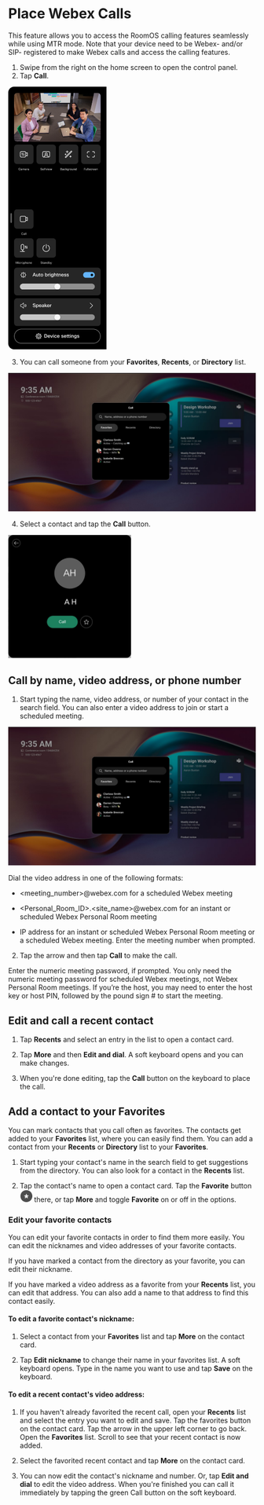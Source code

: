 # Place Webex Calls

This feature allows you to access the RoomOS calling features seamlessly while using MTR mode. Note that your device need to be Webex- and/or SIP- registered to make Webex calls and access the calling features.

1. Swipe from the right on the home screen to open the control panel.
2. Tap **Call**.

<img src="/doc/images/MTR/Call_ControlPanel.png" style="width: 200px"/>
  
3. You can call someone from your **Favorites**, **Recents**, or **Directory** list. 

<img src="/doc/images/MTR/CallMenu.jpg" style="width: 600px"/>

4. Select a contact and tap the **Call** button.

<img src="/doc/images/MTR/RoomOSCall.jpg" style="width: 250px"/>


## Call by name, video address, or phone number

1. Start typing the name, video address, or number of your contact in the search field. You can also enter a video address to join or start a scheduled meeting.

<img src="/doc/images/MTR/CallMenu.jpg" style="width: 600px"/>

Dial the video address in one of the following formats:

* <meeting_number>@webex.com for a scheduled Webex meeting

* <Personal_Room_ID>.<site_name>@webex.com for an instant or scheduled Webex Personal Room meeting
  
* IP address for an instant or scheduled Webex Personal Room meeting or a scheduled Webex meeting. Enter the meeting number when prompted.
 	
2. Tap the arrow and then tap **Call** to make the call.

Enter the numeric meeting password, if prompted. You only need the numeric meeting password for scheduled Webex meetings, not Webex Personal Room meetings. If you’re the host, you may need to enter the host key or host PIN, followed by the pound sign # to start the meeting. 

## Edit and call a recent contact 

1. Tap **Recents** and select an entry in the list to open a contact card.

2. Tap **More** and then **Edit and dial**. A soft keyboard opens and you can make changes.

3. When you're done editing, tap the **Call** button on the keyboard to place the call.

## Add a contact to your Favorites 

You can mark contacts that you call often as favorites. The contacts get added to your **Favorites** list, where you can easily find them. You can add a contact from your **Recents** or **Directory** list to your **Favorites**.

1. Start typing your contact's name in the search field to get suggestions from the directory. You can also look for a contact in the **Recents** list.

2. Tap the contact's name to open a contact card. Tap the **Favorite** button <img src="/doc/images/MTR/Favorite.jpg" style="width: 25px"/> there, or tap **More** and toggle **Favorite** on or off in the options.

### Edit your favorite contacts

You can edit your favorite contacts in order to find them more easily. You can edit the nicknames and video addresses of your favorite contacts.

If you have marked a contact from the directory as your favorite, you can edit their nickname.

If you have marked a video address as a favorite from your **Recents** list, you can edit that address. You can also add a name to that address to find this contact easily.


#### To edit a favorite contact's nickname:

1. Select a contact from your **Favorites** list and tap **More** on the contact card.

2. Tap **Edit nickname** to change their name in your favorites list. A soft keyboard opens. Type in the name you want to use and tap **Save** on the keyboard.

#### To edit a recent contact's video address:

1. If you haven't already favorited the recent call, open your **Recents** list and select the entry you want to edit and save. Tap the favorites button on the contact card. Tap the arrow in the upper left corner to go back. Open the **Favorites** list. Scroll to see that your recent contact is now added.

3. Select the favorited recent contact and tap **More** on the contact card.

4. You can now edit the contact's nickname and number.
Or, tap **Edit and dial** to edit the video address. When you're finished you can call it immediately by tapping the green Call button on the soft keyboard.


